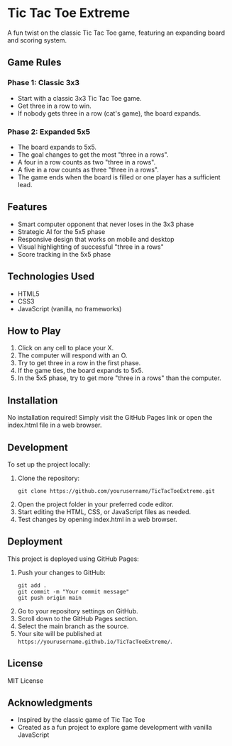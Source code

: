 # Tic Tac Toe Extreme

A fun twist on the classic Tic Tac Toe game, featuring an expanding board and scoring system.

## Game Rules

### Phase 1: Classic 3x3
- Start with a classic 3x3 Tic Tac Toe game.
- Get three in a row to win.
- If nobody gets three in a row (cat's game), the board expands.

### Phase 2: Expanded 5x5
- The board expands to 5x5.
- The goal changes to get the most "three in a rows".
- A four in a row counts as two "three in a rows".
- A five in a row counts as three "three in a rows".
- The game ends when the board is filled or one player has a sufficient lead.

## Features

- Smart computer opponent that never loses in the 3x3 phase
- Strategic AI for the 5x5 phase
- Responsive design that works on mobile and desktop
- Visual highlighting of successful "three in a rows"
- Score tracking in the 5x5 phase

## Technologies Used

- HTML5
- CSS3
- JavaScript (vanilla, no frameworks)

## How to Play

1. Click on any cell to place your X.
2. The computer will respond with an O.
3. Try to get three in a row in the first phase.
4. If the game ties, the board expands to 5x5.
5. In the 5x5 phase, try to get more "three in a rows" than the computer.

## Installation

No installation required! Simply visit the GitHub Pages link or open the index.html file in a web browser.

## Development

To set up the project locally:

1. Clone the repository:
   ```
   git clone https://github.com/yourusername/TicTacToeExtreme.git
   ```
2. Open the project folder in your preferred code editor.
3. Start editing the HTML, CSS, or JavaScript files as needed.
4. Test changes by opening index.html in a web browser.

## Deployment

This project is deployed using GitHub Pages:

1. Push your changes to GitHub:
   ```
   git add .
   git commit -m "Your commit message"
   git push origin main
   ```
2. Go to your repository settings on GitHub.
3. Scroll down to the GitHub Pages section.
4. Select the main branch as the source.
5. Your site will be published at `https://yourusername.github.io/TicTacToeExtreme/`.

## License

MIT License

## Acknowledgments

- Inspired by the classic game of Tic Tac Toe
- Created as a fun project to explore game development with vanilla JavaScript